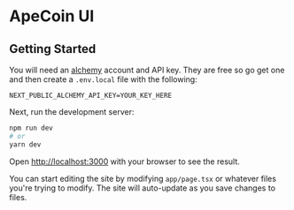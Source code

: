 # ApeCoin UI

## Getting Started

You will need an [alchemy](https://www.alchemy.com/) account and API key. They are free so go get one and then create a `.env.local` file with the following:

```
NEXT_PUBLIC_ALCHEMY_API_KEY=YOUR_KEY_HERE
```

Next, run the development server:

```bash
npm run dev
# or
yarn dev
```

Open [http://localhost:3000](http://localhost:3000) with your browser to see the result.

You can start editing the site by modifying `app/page.tsx` or whatever files you're trying to modify. The site will auto-update as you save changes to files.

